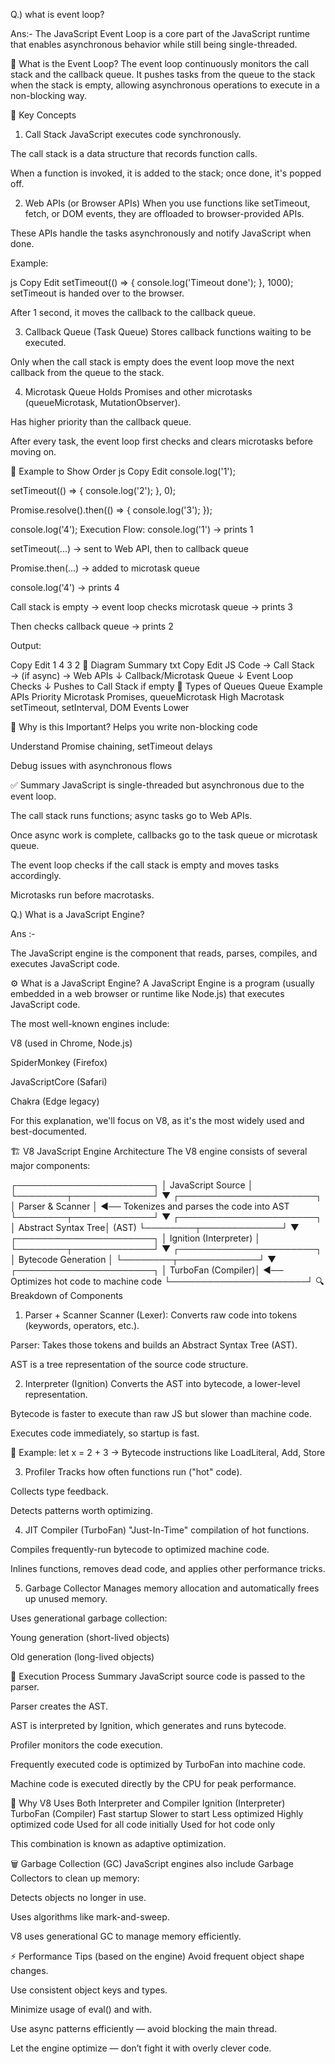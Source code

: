 Q.) what is event loop?

Ans:- The JavaScript Event Loop is a core part of the JavaScript runtime that enables asynchronous behavior while still being single-threaded.

🔁 What is the Event Loop?
The event loop continuously monitors the call stack and the callback queue. It pushes tasks from the queue to the stack when the stack is empty, allowing asynchronous operations to execute in a non-blocking way.

🧠 Key Concepts
1. Call Stack
JavaScript executes code synchronously.

The call stack is a data structure that records function calls.

When a function is invoked, it is added to the stack; once done, it's popped off.


2. Web APIs (or Browser APIs)
When you use functions like setTimeout, fetch, or DOM events, they are offloaded to browser-provided APIs.

These APIs handle the tasks asynchronously and notify JavaScript when done.

Example:

js
Copy
Edit
setTimeout(() => {
  console.log('Timeout done');
}, 1000);
setTimeout is handed over to the browser.

After 1 second, it moves the callback to the callback queue.

3. Callback Queue (Task Queue)
Stores callback functions waiting to be executed.

Only when the call stack is empty does the event loop move the next callback from the queue to the stack.

4. Microtask Queue
Holds Promises and other microtasks (queueMicrotask, MutationObserver).

Has higher priority than the callback queue.

After every task, the event loop first checks and clears microtasks before moving on.

🧪 Example to Show Order
js
Copy
Edit
console.log('1');

setTimeout(() => {
  console.log('2');
}, 0);

Promise.resolve().then(() => {
  console.log('3');
});

console.log('4');
Execution Flow:
console.log('1') → prints 1

setTimeout(...) → sent to Web API, then to callback queue

Promise.then(...) → added to microtask queue

console.log('4') → prints 4

Call stack is empty → event loop checks microtask queue → prints 3

Then checks callback queue → prints 2

Output:

Copy
Edit
1
4
3
2
🧩 Diagram Summary
txt
Copy
Edit
JS Code → Call Stack → (if async) → Web APIs
                            ↓
                    Callback/Microtask Queue
                            ↓
                      Event Loop Checks
                            ↓
                  Pushes to Call Stack if empty
🔄 Types of Queues
Queue	    Example APIs	                      Priority
Microtask	Promises, queueMicrotask	          High
Macrotask	setTimeout, setInterval, DOM Events	  Lower

📌 Why is this Important?
Helps you write non-blocking code

Understand Promise chaining, setTimeout delays

Debug issues with asynchronous flows

✅ Summary
JavaScript is single-threaded but asynchronous due to the event loop.

The call stack runs functions; async tasks go to Web APIs.

Once async work is complete, callbacks go to the task queue or microtask queue.

The event loop checks if the call stack is empty and moves tasks accordingly.

Microtasks run before macrotasks.


Q.) What is a JavaScript Engine?

Ans :-

The JavaScript engine is the component that reads, parses, compiles, and executes JavaScript code. 

⚙️ What is a JavaScript Engine?
A JavaScript Engine is a program (usually embedded in a web browser or runtime like Node.js) that executes JavaScript code.

The most well-known engines include:

V8 (used in Chrome, Node.js)

SpiderMonkey (Firefox)

JavaScriptCore (Safari)

Chakra (Edge legacy)

For this explanation, we'll focus on V8, as it's the most widely used and best-documented.

🏗️ V8 JavaScript Engine Architecture
The V8 engine consists of several major components:


┌──────────────────────┐
│  JavaScript Source   │
└────────┬─────────────┘
         ▼
┌──────────────────────┐
│    Parser & Scanner  │ ◀── Tokenizes and parses the code into AST
└────────┬─────────────┘
         ▼
┌──────────────────────┐
│  Abstract Syntax Tree│ (AST)
└────────┬─────────────┘
         ▼
┌──────────────────────┐
│  Ignition (Interpreter) │
└────────┬─────────────┘
         ▼
┌──────────────────────┐
│  Bytecode Generation │
└────────┬─────────────┘
         ▼
┌──────────────────────┐
│   TurboFan (Compiler)│ ◀── Optimizes hot code to machine code
└──────────────────────┘
🔍 Breakdown of Components
1. Parser + Scanner
Scanner (Lexer): Converts raw code into tokens (keywords, operators, etc.).

Parser: Takes those tokens and builds an Abstract Syntax Tree (AST).

AST is a tree representation of the source code structure.

2. Interpreter (Ignition)
Converts the AST into bytecode, a lower-level representation.

Bytecode is faster to execute than raw JS but slower than machine code.

Executes code immediately, so startup is fast.

🔹 Example: let x = 2 + 3 → Bytecode instructions like LoadLiteral, Add, Store

3. Profiler
Tracks how often functions run ("hot" code).

Collects type feedback.

Detects patterns worth optimizing.

4. JIT Compiler (TurboFan)
"Just-In-Time" compilation of hot functions.

Compiles frequently-run bytecode to optimized machine code.

Inlines functions, removes dead code, and applies other performance tricks.

5. Garbage Collector
Manages memory allocation and automatically frees up unused memory.

Uses generational garbage collection:

Young generation (short-lived objects)

Old generation (long-lived objects)

🔄 Execution Process Summary
JavaScript source code is passed to the parser.

Parser creates the AST.

AST is interpreted by Ignition, which generates and runs bytecode.

Profiler monitors the code execution.

Frequently executed code is optimized by TurboFan into machine code.

Machine code is executed directly by the CPU for peak performance.

🧠 Why V8 Uses Both Interpreter and Compiler
Ignition (Interpreter)	TurboFan (Compiler)
Fast startup	Slower to start
Less optimized	Highly optimized code
Used for all code initially	Used for hot code only

This combination is known as adaptive optimization.

🗑️ Garbage Collection (GC)
JavaScript engines also include Garbage Collectors to clean up memory:

Detects objects no longer in use.

Uses algorithms like mark-and-sweep.

V8 uses generational GC to manage memory efficiently.

⚡ Performance Tips (based on the engine)
Avoid frequent object shape changes.

Use consistent object keys and types.

Minimize usage of eval() and with.

Use async patterns efficiently — avoid blocking the main thread.

Let the engine optimize — don’t fight it with overly clever code.

